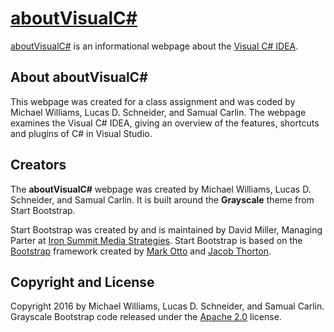 # [aboutVisualC#](http://startbootstrap.com/)

[aboutVisualC#](http://startbootstrap.com/template-overviews/grayscale/) is an informational webpage about the [Visual C# IDEA](https://www.jetbrains.com/idea/).

## About aboutVisualC#

This webpage was created for a class assignment and was coded by Michael Williams, Lucas D. Schneider, and Samual Carlin. The webpage examines the Visual C# IDEA, giving an overview of the features, shortcuts and plugins of C# in Visual Studio.

## Creators

The **aboutVisualC#** webpage was created by Michael Williams, Lucas D. Schneider, and Samual Carlin. It is built around the **Grayscale** theme from Start Bootstrap.

Start Bootstrap was created by and is maintained by David Miller, Managing Parter at [Iron Summit Media Strategies](http://www.ironsummitmedia.com/).
Start Bootstrap is based on the [Bootstrap](http://getbootstrap.com/) framework created by [Mark Otto](https://twitter.com/mdo) and [Jacob Thorton](https://twitter.com/fat).

## Copyright and License

Copyright 2016 by Michael Williams, Lucas D. Schneider, and Samual Carlin. Grayscale Bootstrap code released under the [Apache 2.0](https://github.com/IronSummitMedia/startbootstrap-grayscale/blob/gh-pages/LICENSE) license.